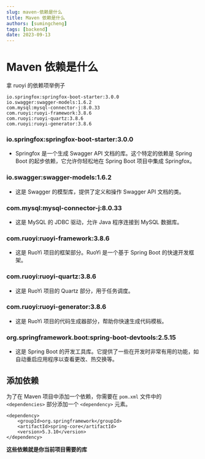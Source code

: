 ```yaml
---
slug: maven-依赖是什么
title: Maven 依赖是什么
authors: [sumingcheng]
tags: [backend]
date: 2023-09-13
---
```


# Maven 依赖是什么

拿 ruoyi 的依赖项举例子

```
io.springfox:springfox-boot-starter:3.0.0
io.swagger:swagger-models:1.6.2
com.mysql:mysql-connector-j:8.0.33
com.ruoyi:ruoyi-framework:3.8.6
com.ruoyi:ruoyi-quartz:3.8.6
com.ruoyi:ruoyi-generator:3.8.6
```

### io.springfox:springfox-boot-starter:3.0.0

- Springfox 是一个生成 Swagger API 文档的库。这个特定的依赖是 Spring Boot 的起步依赖，它允许你轻松地在 Spring Boot 项目中集成 Springfox。

### io.swagger:swagger-models:1.6.2

- 这是 Swagger 的模型库，提供了定义和操作 Swagger API 文档的类。

### com.mysql:mysql-connector-j:8.0.33

- 这是 MySQL 的 JDBC 驱动，允许 Java 程序连接到 MySQL 数据库。

### com.ruoyi:ruoyi-framework:3.8.6

- 这是 RuoYi 项目的框架部分。RuoYi 是一个基于 Spring Boot 的快速开发框架。

### com.ruoyi:ruoyi-quartz:3.8.6

- 这是 RuoYi 项目的 Quartz 部分，用于任务调度。

### com.ruoyi:ruoyi-generator:3.8.6

- 这是 RuoYi 项目的代码生成器部分，帮助你快速生成代码模板。

### org.springframework.boot:spring-boot-devtools:2.5.15

- 这是 Spring Boot 的开发工具库。它提供了一些在开发时非常有用的功能，如自动重启应用程序以查看更改、热交换等。

## 添加依赖

为了在 Maven 项目中添加一个依赖，你需要在 `pom.xml` 文件中的 `<dependencies>` 部分添加一个 `<dependency>` 元素。

```
<dependency>
    <groupId>org.springframework</groupId>
    <artifactId>spring-core</artifactId>
    <version>5.3.10</version>
</dependency>
```

**这些依赖就是你当前项目需要的库**
